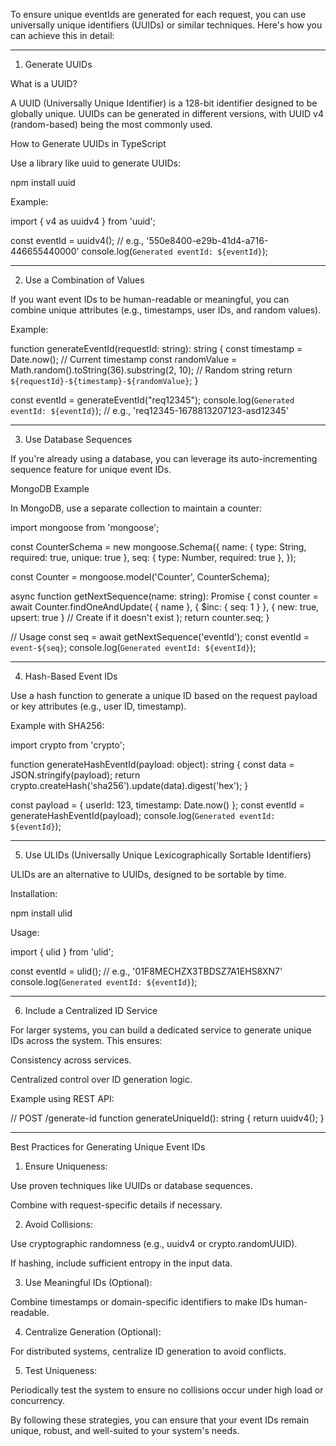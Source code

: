 To ensure unique eventIds are generated for each request, you can use universally unique identifiers (UUIDs) or similar techniques. Here's how you can achieve this in detail:


---

1. Generate UUIDs

What is a UUID?

A UUID (Universally Unique Identifier) is a 128-bit identifier designed to be globally unique. UUIDs can be generated in different versions, with UUID v4 (random-based) being the most commonly used.

How to Generate UUIDs in TypeScript

Use a library like uuid to generate UUIDs:

npm install uuid

Example:

import { v4 as uuidv4 } from 'uuid';

const eventId = uuidv4(); // e.g., '550e8400-e29b-41d4-a716-446655440000'
console.log(`Generated eventId: ${eventId}`);


---

2. Use a Combination of Values

If you want event IDs to be human-readable or meaningful, you can combine unique attributes (e.g., timestamps, user IDs, and random values).

Example:

function generateEventId(requestId: string): string {
    const timestamp = Date.now(); // Current timestamp
    const randomValue = Math.random().toString(36).substring(2, 10); // Random string
    return `${requestId}-${timestamp}-${randomValue}`;
}

const eventId = generateEventId("req12345");
console.log(`Generated eventId: ${eventId}`);
// e.g., 'req12345-1678813207123-asd12345'


---

3. Use Database Sequences

If you're already using a database, you can leverage its auto-incrementing sequence feature for unique event IDs.

MongoDB Example

In MongoDB, use a separate collection to maintain a counter:

import mongoose from 'mongoose';

const CounterSchema = new mongoose.Schema({
    name: { type: String, required: true, unique: true },
    seq: { type: Number, required: true },
});

const Counter = mongoose.model('Counter', CounterSchema);

async function getNextSequence(name: string): Promise<number> {
    const counter = await Counter.findOneAndUpdate(
        { name },
        { $inc: { seq: 1 } },
        { new: true, upsert: true } // Create if it doesn't exist
    );
    return counter.seq;
}

// Usage
const seq = await getNextSequence('eventId');
const eventId = `event-${seq}`;
console.log(`Generated eventId: ${eventId}`);


---

4. Hash-Based Event IDs

Use a hash function to generate a unique ID based on the request payload or key attributes (e.g., user ID, timestamp).

Example with SHA256:

import crypto from 'crypto';

function generateHashEventId(payload: object): string {
    const data = JSON.stringify(payload);
    return crypto.createHash('sha256').update(data).digest('hex');
}

const payload = { userId: 123, timestamp: Date.now() };
const eventId = generateHashEventId(payload);
console.log(`Generated eventId: ${eventId}`);


---

5. Use ULIDs (Universally Unique Lexicographically Sortable Identifiers)

ULIDs are an alternative to UUIDs, designed to be sortable by time.

Installation:

npm install ulid

Usage:

import { ulid } from 'ulid';

const eventId = ulid(); // e.g., '01F8MECHZX3TBDSZ7A1EHS8XN7'
console.log(`Generated eventId: ${eventId}`);


---

6. Include a Centralized ID Service

For larger systems, you can build a dedicated service to generate unique IDs across the system. This ensures:

Consistency across services.

Centralized control over ID generation logic.


Example using REST API:

// POST /generate-id
function generateUniqueId(): string {
    return uuidv4();
}


---

Best Practices for Generating Unique Event IDs

1. Ensure Uniqueness:

Use proven techniques like UUIDs or database sequences.

Combine with request-specific details if necessary.



2. Avoid Collisions:

Use cryptographic randomness (e.g., uuidv4 or crypto.randomUUID).

If hashing, include sufficient entropy in the input data.



3. Use Meaningful IDs (Optional):

Combine timestamps or domain-specific identifiers to make IDs human-readable.



4. Centralize Generation (Optional):

For distributed systems, centralize ID generation to avoid conflicts.



5. Test Uniqueness:

Periodically test the system to ensure no collisions occur under high load or concurrency.




By following these strategies, you can ensure that your event IDs remain unique, robust, and well-suited to your system's needs.


